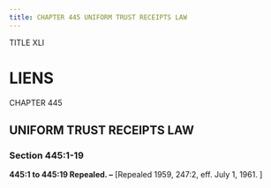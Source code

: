 ```yaml
---
title: CHAPTER 445 UNIFORM TRUST RECEIPTS LAW
---
```


TITLE XLI
                                             
LIENS
==========

CHAPTER 445
                                             
UNIFORM TRUST RECEIPTS LAW
--------------------------

### Section 445:1-19

 **445:1 to 445:19 Repealed. –** 
                                             [Repealed 1959, 247:2, eff. July 1,
1961.
                                             ]
